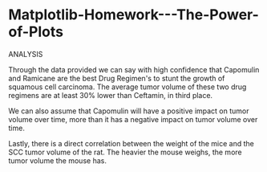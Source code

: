 # Matplotlib-Homework---The-Power-of-Plots
ANALYSIS

Through the data provided we can say with high confidence that Capomulin and Ramicane are the best Drug Regimen's
to stunt the growth of squamous cell carcinoma. The average tumor volume of these two drug regimens are at least 30% lower than 
Ceftamin, in third place.

We can also assume that Capomulin will have a positive impact on tumor volume over time, more than it has a negative impact on
tumor volume over time.

Lastly, there is a direct correlation between the weight of the mice and the SCC tumor volume of the rat. The heavier the mouse weighs,
the more tumor volume the mouse has.
